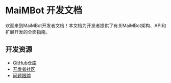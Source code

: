# MaiMBot 开发文档

欢迎来到MaiMBot开发者文档！本文档为开发者提供了有关MaiMBot架构、API和扩展开发的全面指南。

[//]: # (## 开发者指南)

[//]: # ()
[//]: # (### 项目结构)

[//]: # ()
[//]: # (- [项目文件结构]&#40;/develop/structure/file_structure&#41; - 了解MaiMBot的代码组织和文件布局)

[//]: # ()
[//]: # (### API参考)

[//]: # ()
[//]: # (- [API接口设计]&#40;/develop/api/index&#41; - GraphQL API设计概述)

[//]: # (- [API草案文档]&#40;/develop/api/draft&#41; - 详细的API端点说明)

[//]: # ()
[//]: # (### 开发工作流)

[//]: # ()
[//]: # (- [AI辅助开发指南]&#40;/develop/guide/ai-instruction&#41; - 使用AI工具帮助开发大型项目)

[//]: # ()
[//]: # (## 核心系统)

[//]: # ()
[//]: # (MaiMBot由多个相互关联的系统组成，共同提供智能聊天和用户交互功能。)

[//]: # ()
[//]: # (### 消息处理系统)

[//]: # ()
[//]: # (消息处理系统负责接收、解析QQ消息，并生成适当的回复。它支持多种消息类型，包括文本、图片和其他媒体类型。)

[//]: # ()
[//]: # (### 记忆系统)

[//]: # ()
[//]: # (记忆系统管理机器人的短期和长期记忆，允许它记住以前的对话和用户偏好。这使得对话更加连贯和个性化。)

[//]: # ()
[//]: # (### 情感与表情系统)

[//]: # ()
[//]: # (情感系统模拟人类情感，使机器人的回应更加自然和情感化。根据对话上下文和内容，机器人会表现出各种情绪状态。)

[//]: # ()
[//]: # (### 意愿管理系统)

[//]: # ()
[//]: # (意愿管理系统控制机器人的主动行为和反应模式，使其能够根据当前情境做出适当的决策。)

[//]: # ()
[//]: # (## 扩展开发)

[//]: # ()
[//]: # (MaiMBot设计为可扩展的平台，允许开发者添加新功能和自定义行为。)

[//]: # ()
[//]: # (### 插件系统)

[//]: # ()
[//]: # (插件系统允许开发者添加新命令、行为和集成，而无需修改核心代码。插件可以响应特定命令或事件，执行自定义操作。)

[//]: # ()
[//]: # (### 模型调整)

[//]: # ()
[//]: # (MaiMBot支持模型调整和自定义，允许开发者根据特定需求和用例优化大型语言模型的行为。)

[//]: # ()
[//]: # (## 贡献指南)

[//]: # ()
[//]: # (我们欢迎社区贡献！如果您想为MaiMBot做出贡献，请遵循以下指南：)

[//]: # ()
[//]: # (1. 阅读代码贡献流程)

[//]: # (2. 熟悉代码库结构和风格指南)

[//]: # (3. 选择一个开放的问题或提出新功能)

[//]: # (4. 创建分支并开发您的更改)

[//]: # (5. 提交拉取请求，附上详细描述)

## 开发资源

- [GitHub仓库](https://github.com/SengokuCola/MaiMBot)
- [开发者社区](https://github.com/SengokuCola/MaiMBot/discussions)
- [问题跟踪](https://github.com/SengokuCola/MaiMBot/issues)
